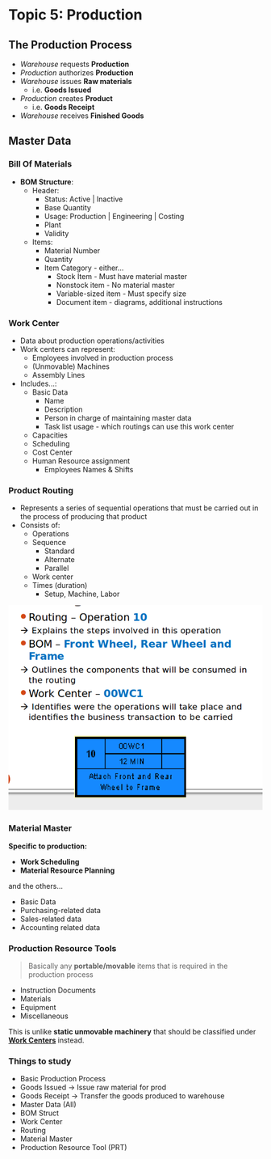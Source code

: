 # Topic 5: Production

## The Production Process

- *Warehouse* requests **Production**
- *Production* authorizes **Production**
- *Warehouse* issues **Raw materials**
    + i.e. **Goods Issued**
- *Production* creates **Product**
    + i.e. **Goods Receipt**
- *Warehouse* receives **Finished Goods**

## Master Data

### Bill Of Materials

+ **BOM Structure**:
    * Header:
        - Status: Active | Inactive
        - Base Quantity
        - Usage: Production | Engineering | Costing
        - Plant
        - Validity
    * Items:
        - Material Number
        - Quantity
        - Item Category - either...
            + Stock Item - Must have material master
            + Nonstock item - No material master
            + Variable-sized item - Must specify size
            + Document item - diagrams, additional instructions

### Work Center

+ Data about production operations/activities
+ Work centers can represent:
    * Employees involved in production process
    * (Unmovable) Machines
    * Assembly Lines
+ Includes...:
    * Basic Data
        - Name
        - Description
        - Person in charge of maintaining master data
        - Task list usage - which routings can use this work center
    * Capacities
    * Scheduling
    * Cost Center
    * Human Resource assignment
        - Employees Names & Shifts

### Product Routing

+ Represents a series of sequential operations that must be carried out in the process of producing that product
+ Consists of:
    * Operations
    * Sequence
        - Standard
        - Alternate
        - Parallel
    * Work center
    * Times (duration)
        - Setup, Machine, Labor

![Routing](pics/routing.png)
            
### Material Master

**Specific to production:**
- **Work Scheduling**
- **Material Resource Planning**

and the others...

- Basic Data
- Purchasing-related data
- Sales-related data
- Accounting related data

### Production Resource Tools

> Basically any **portable/movable** items that is required in the production process

- Instruction Documents
- Materials
- Equipment
- Miscellaneous

This is unlike **static unmovable machinery** that should be classified under **[Work Centers](#work-center)** instead.

### Things to study

- Basic Production Process
- Goods Issued -> Issue raw material for prod    
- Goods Receipt -> Transfer the goods produced to warehouse
- Master Data (All)
- BOM Struct
- Work Center
- Routing
- Material Master
- Production Resource Tool (PRT)